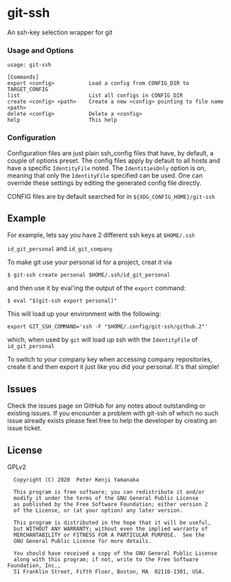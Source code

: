 # git-ssh
An ssh-key selection wrapper for git


### Usage and Options
```
usage: git-ssh

[Commands]
export <config>           Load a config from CONFIG_DIR to TARGET_CONFIG
list                      List all configs in CONFIG_DIR
create <config> <path>    Create a new <config> pointing to file name <path>
delete <config>           Delete a <config>
help                      This help
```

### Configuration

Configuration files are just plain ssh_config files that have, by default, a
couple of options preset. The config files apply by default to all hosts and
have a specific `IdentityFile` noted. The `IdentitiesOnly` option is on,
meaning that only the `IdentityFile` specified can be used. One can override
these settings by editing the generated config file directly.

CONFIG files are by default searched for in `${XDG_CONFIG_HOME}/git-ssh`

## Example

For example, lets say you have 2 different ssh keys at `$HOME/.ssh`

`id_git_personal` and `id_git_company`

To make git use your personal id for a project, creat it via
```
$ git-ssh create personal $HOME/.ssh/id_git_personal
```

and then use it by eval'ing the output of the `export` command:

```
$ eval "$(git-ssh export personal)"
```

This will load up your environment with the following:
```
export GIT_SSH_COMMAND='ssh -F "$HOME/.config/git-ssh/github.2"'
```

which, when used by `git` will load up ssh with the `IdentityFile` of `id_git_personal`

To switch to your company key when accessing company repositories,
create it and then export it just like you did your personal. It's that simple!

## Issues

Check the issues page on GitHub for any notes about outstanding or existing
issues. If you encounter a problem with git-ssh of which no such
issue already exists please feel free to help the developer by creating an
issue ticket.

## License

GPLv2

```
  Copyright (C) 2020  Peter Kenji Yamanaka

  This program is free software; you can redistribute it and/or
  modify it under the terms of the GNU General Public License
  as published by the Free Software Foundation; either version 2
  of the License, or (at your option) any later version.

  This program is distributed in the hope that it will be useful,
  but WITHOUT ANY WARRANTY; without even the implied warranty of
  MERCHANTABILITY or FITNESS FOR A PARTICULAR PURPOSE.  See the
  GNU General Public License for more details.

  You should have received a copy of the GNU General Public License
  along with this program; if not, write to the Free Software Foundation, Inc.,
  51 Franklin Street, Fifth Floor, Boston, MA  02110-1301, USA.

```
